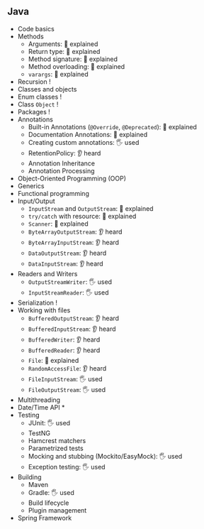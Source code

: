 ## Java
- Code basics
- Methods
  - Arguments: 🙋 explained
  - Return type: 🙋 explained
  - Method signature: 🙋 explained
  - Method overloading: 🙋 explained
  - `varargs`: 🙋 explained
- Recursion !
- Classes and objects
- Enum classes !
- Class `Object` !
- Packages !
- Annotations
  - Built-in Annotations (`@Override`, `@Deprecated`): 🙋 explained
  - Documentation Annotations: 🙋 explained
  - Creating custom annotations: 🖐️ used
  - RetentionPolicy: 👂 heard
  - Annotation Inheritance
  - Annotation Processing
- Object-Oriented Programming (OOP)
- Generics
- Functional programming
- Input/Output
  - `InputStream` and `OutputStream`: 🙋 explained
  - `try/catch` with resource: 🙋 explained
  - `Scanner`: 🙋 explained
  - `ByteArrayOutputStream`: 👂 heard
  - `ByteArrayInputStream`: 👂 heard
  - `DataOutputStream`: 👂 heard
  - `DataInputStream`: 👂 heard
- Readers and Writers
  - `OutputStreamWriter`: 🖐️ used
  - `InputStreamReader`: 🖐️ used
- Serialization !
- Working with files
  - `BufferedOutputStream`: 👂 heard
  - `BufferedInputStream`: 👂 heard
  - `BufferedWriter`: 👂 heard
  - `BufferedReader`: 👂 heard
  - `File`: 🙋 explained
  - `RandomAccessFile`: 👂 heard
  - `FileInputStream`: 🖐️ used
  - `FileOutputStream`: 🖐️ used
- Multithreading
- Date/Time API *
- Testing
  - JUnit: 🖐️ used
  - TestNG
  - Hamcrest matchers
  - Parametrized tests
  - Mocking and stubbing (Mockito/EasyMock): 🖐️ used
  - Exception testing: 🖐️ used
- Building
  - Maven
  - Gradle: 🖐️ used
  - Build lifecycle
  - Plugin management
- Spring Framework

